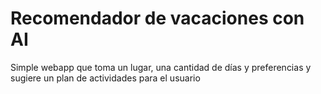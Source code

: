 # Recomendador de vacaciones con AI

Simple webapp que toma un lugar, una cantidad de días y preferencias y sugiere un plan de actividades para el usuario
